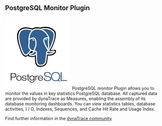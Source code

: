 ## PostgreSQL Monitor Plugin

![images/icon.jpg](images/icon.jpg)
PostgreSQL monitor Plugin allows you to monitor the values in key statistics PostgreSQL database. All captured data are provided by dynaTrace as Measures, enabling the assembly of its database monitoring dashboards. You can view statistics tables, database activities, I / O, Indexes, Sequences, and Cache Hit Rate and Usage Index.

Find further information in the [dynaTrace community](https://community.dynatrace.com/community/display/DL/PostgreSQL+Monitor+Plugin)
 
